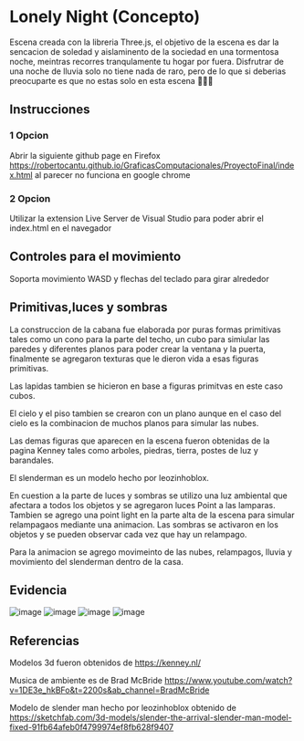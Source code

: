 # Lonely Night (Concepto)

Escena creada con la libreria Three.js, el objetivo de la escena es dar la sencacion de soledad y aislaminento de la sociedad en una tormentosa noche, meintras recorres tranqulamente tu hogar por fuera. Disfrutrar de una noche de lluvia solo no tiene nada de raro, pero de lo que si deberias preocuparte es que no estas solo en esta escena 🎃🎃🎃

## Instrucciones
### 1 Opcion 
Abrir la siguiente github page en Firefox https://robertocantu.github.io/GraficasComputacionales/ProyectoFinal/index.html
al parecer no funciona en google chrome

### 2 Opcion
Utilizar la extension Live Server de Visual Studio para poder abrir el index.html en el navegador

## Controles para el movimiento
Soporta movimiento WASD y flechas del teclado para girar alrededor

## Primitivas,luces y sombras

La construccion de la cabana fue elaborada por puras formas primitivas tales como un cono para la parte del techo, un cubo para simiular las paredes y diferentes planos para poder crear la ventana y la puerta, finalmente se agregaron texturas que le dieron vida a esas figuras primitivas. 

Las lapidas tambien se hicieron en base a figuras primitvas en este caso cubos.

El cielo y el piso tambien se crearon con un plano aunque en el caso del cielo es la combinacion de muchos planos para simular las nubes.

Las demas figuras que aparecen en la escena fueron obtenidas de la pagina Kenney tales como arboles, piedras, tierra, postes de luz y barandales.

El slenderman es un modelo hecho por leozinhoblox.

En cuestion a la parte de luces y sombras se utilizo una luz ambiental que afectara a todos los objetos y se agregaron luces Point a las lamparas. Tambien
se agrego una point light en la parte alta de la escena para simular relampagaos mediante una animacion. Las sombras se activaron en los objetos y se pueden observar cada vez que hay un relampago.

Para la animacion se agrego movimeinto de las nubes, relampagos, lluvia y movimiento del slenderman dentro de la casa. 


## Evidencia 
![image](https://user-images.githubusercontent.com/47834091/143689122-4eed5a4a-aafe-4d50-8174-20aa0f6513d2.png)
![image](https://user-images.githubusercontent.com/47834091/143689140-ede060cd-ac04-405b-bf77-76f1cad877dd.png)
![image](https://user-images.githubusercontent.com/47834091/143689162-6e1ff1bc-5794-436f-8d03-9e6e10e0c6d4.png)
![image](https://user-images.githubusercontent.com/47834091/143689179-99cbd771-f288-4cad-83f2-ffca0fd7aa84.png)


## Referencias
Modelos 3d fueron obtenidos de https://kenney.nl/

Musica de ambiente es de Brad McBride https://www.youtube.com/watch?v=1DE3e_hkBFo&t=2200s&ab_channel=BradMcBride

Modelo de slender man hecho por leozinhoblox obtenido de https://sketchfab.com/3d-models/slender-the-arrival-slender-man-model-fixed-91fb64afeb0f4799974ef8fb628f9407



